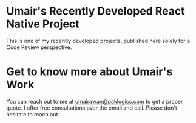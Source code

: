 # Umair's Recently Developed React Native Project
This is one of my recently developed projects, published here solely for a Code Review perspective.

# Get to know more about Umair's Work

You can reach out to me at umairawan@paklogics.com to get a proper quote. I offer free consultations over the email and call. Please don't hesitate to reach out.
